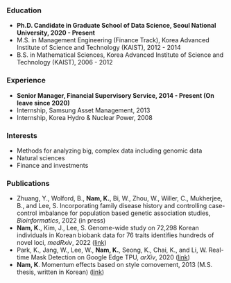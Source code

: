 <!-- You can use the [editor on GitHub](https://github.com/namks/namks.github.io/edit/main/index.md) to maintain and preview the content for your website in Markdown files.

Whenever you commit to this repository, GitHub Pages will run [Jekyll](https://jekyllrb.com/) to rebuild the pages in your site, from the content in your Markdown files. -->

### Education

- **Ph.D. Candidate in Graduate School of Data Science, Seoul National University, 2020 - Present**
- M.S. in Management Engineering (Finance Track), Korea Advanced Institute of Science and Technology (KAIST), 2012 - 2014
- B.S. in Mathematical Sciences, Korea Advanced Institute of Science and Technology (KAIST), 2006 - 2012

### Experience

- **Senior Manager, Financial Supervisory Service, 2014 - Present (On leave since 2020)**
- Internship, Samsung Asset Management, 2013
- Internship, Korea Hydro & Nuclear Power, 2008

### Interests

- Methods for analyzing big, complex data including genomic data
- Natural sciences
- Finance and investments

### Publications

- Zhuang, Y., Wolford, B., **Nam, K.**, Bi, W., Zhou, W., Willer, C., Mukherjee, B., and Lee, S. Incorporating family disease history and controlling case-control imbalance for population based genetic association studies, _Bioinformatics_, 2022 (in press)
- **Nam, K.**, Kim, J., Lee, S. Genome-wide study on 72,298 Korean individuals in Korean biobank data for 76 traits identifies hundreds of novel loci, _medRxiv_, 2022 ([link](https://www.medrxiv.org/content/10.1101/2022.02.23.22271389v1))
- Park, K., Jang, W., Lee, W., **Nam, K.**, Seong, K., Chai, K., and Li, W. Real-time Mask Detection on Google Edge TPU, _arXiv_, 2020 ([link](https://arxiv.org/abs/2010.04427))
- **Nam, K**. Momentum effects based on style comovement, 2013 (M.S. thesis, written in Korean) ([link](http://library.kaist.ac.kr/search/detail/view.do?bibCtrlNo=569786&flag=dissertation))

<!-- Markdown is a lightweight and easy-to-use syntax for styling your writing. It includes conventions for

```markdown
Syntax highlighted code block

# Header 1
## Header 2
### Header 3

- Bulleted
- List

1. Numbered
2. List

**Bold** and _Italic_ and `Code` text

[Link](url) and ![Image](src)
```

For more details see [GitHub Flavored Markdown](https://guides.github.com/features/mastering-markdown/). -->
<!-- 
### Jekyll Themes

Your Pages site will use the layout and styles from the Jekyll theme you have selected in your [repository settings](https://github.com/namks/namks.github.io/settings). The name of this theme is saved in the Jekyll `_config.yml` configuration file.

### Support or Contact

Having trouble with Pages? Check out our [documentation](https://docs.github.com/categories/github-pages-basics/) or [contact support](https://github.com/contact) and we’ll help you sort it out. -->
